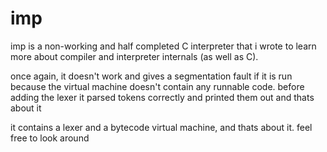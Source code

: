 # imp 

imp is a non-working and half completed C interpreter that i wrote to learn more about compiler and interpreter internals (as well as C).

once again, it doesn't work and gives a segmentation fault if it is run because the virtual machine doesn't contain any runnable code.
before adding the lexer it parsed tokens correctly and printed them out and thats about it

it contains a lexer and a bytecode virtual machine, and thats about it.
feel free to look around